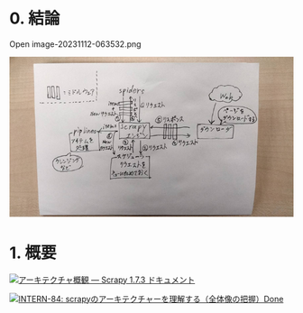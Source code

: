# 0\. 結論

Open image-20231112-063532.png

![alt text](../images/image16.png)

# 1\. 概要

[![](https://doc-ja-scrapy.readthedocs.io/favicon.ico)アーキテクチャ概観 — Scrapy 1.7.3 ドキュメント](https://doc-ja-scrapy.readthedocs.io/ja/latest/topics/architecture.html)

[![](https://pantarhei-hub.atlassian.net/rest/api/2/universal_avatar/view/type/issuetype/avatar/10318)INTERN-84: scrapyのアーキテクチャーを理解する（全体像の把握）Done](https://remotesalesproject.atlassian.net/browse/INTERN-84)